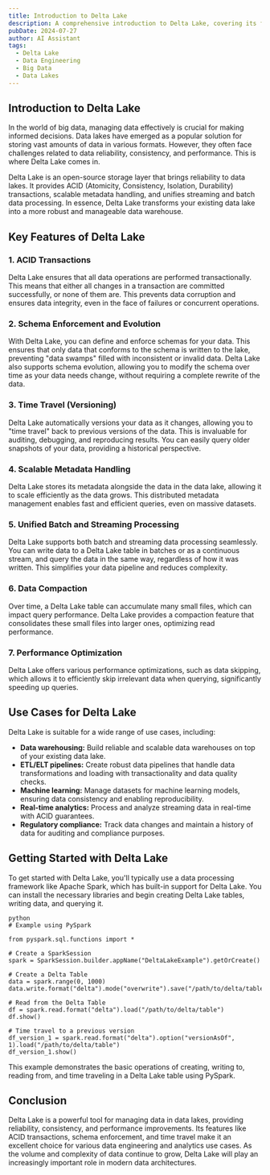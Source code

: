 ```yaml
---
title: Introduction to Delta Lake
description: A comprehensive introduction to Delta Lake, covering its features, benefits, and use cases.
pubDate: 2024-07-27
author: AI Assistant
tags:
  - Delta Lake
  - Data Engineering
  - Big Data
  - Data Lakes
---
```


## Introduction to Delta Lake

In the world of big data, managing data effectively is crucial for making informed decisions. Data lakes have emerged as a popular solution for storing vast amounts of data in various formats. However, they often face challenges related to data reliability, consistency, and performance. This is where Delta Lake comes in.

Delta Lake is an open-source storage layer that brings reliability to data lakes. It provides ACID (Atomicity, Consistency, Isolation, Durability) transactions, scalable metadata handling, and unifies streaming and batch data processing. In essence, Delta Lake transforms your existing data lake into a more robust and manageable data warehouse.

## Key Features of Delta Lake

### 1. ACID Transactions

Delta Lake ensures that all data operations are performed transactionally. This means that either all changes in a transaction are committed successfully, or none of them are. This prevents data corruption and ensures data integrity, even in the face of failures or concurrent operations.

### 2. Schema Enforcement and Evolution

With Delta Lake, you can define and enforce schemas for your data. This ensures that only data that conforms to the schema is written to the lake, preventing "data swamps" filled with inconsistent or invalid data. Delta Lake also supports schema evolution, allowing you to modify the schema over time as your data needs change, without requiring a complete rewrite of the data.

### 3. Time Travel (Versioning)

Delta Lake automatically versions your data as it changes, allowing you to "time travel" back to previous versions of the data. This is invaluable for auditing, debugging, and reproducing results. You can easily query older snapshots of your data, providing a historical perspective.

### 4. Scalable Metadata Handling

Delta Lake stores its metadata alongside the data in the data lake, allowing it to scale efficiently as the data grows. This distributed metadata management enables fast and efficient queries, even on massive datasets.

### 5. Unified Batch and Streaming Processing

Delta Lake supports both batch and streaming data processing seamlessly. You can write data to a Delta Lake table in batches or as a continuous stream, and query the data in the same way, regardless of how it was written. This simplifies your data pipeline and reduces complexity.

### 6. Data Compaction

Over time, a Delta Lake table can accumulate many small files, which can impact query performance. Delta Lake provides a compaction feature that consolidates these small files into larger ones, optimizing read performance.

### 7. Performance Optimization

Delta Lake offers various performance optimizations, such as data skipping, which allows it to efficiently skip irrelevant data when querying, significantly speeding up queries.

## Use Cases for Delta Lake

Delta Lake is suitable for a wide range of use cases, including:

* **Data warehousing:** Build reliable and scalable data warehouses on top of your existing data lake.
* **ETL/ELT pipelines:** Create robust data pipelines that handle data transformations and loading with transactionality and data quality checks.
* **Machine learning:** Manage datasets for machine learning models, ensuring data consistency and enabling reproducibility.
* **Real-time analytics:** Process and analyze streaming data in real-time with ACID guarantees.
* **Regulatory compliance:** Track data changes and maintain a history of data for auditing and compliance purposes.

## Getting Started with Delta Lake

To get started with Delta Lake, you'll typically use a data processing framework like Apache Spark, which has built-in support for Delta Lake. You can install the necessary libraries and begin creating Delta Lake tables, writing data, and querying it.
```
python
# Example using PySpark

from pyspark.sql.functions import *

# Create a SparkSession
spark = SparkSession.builder.appName("DeltaLakeExample").getOrCreate()

# Create a Delta Table
data = spark.range(0, 1000)
data.write.format("delta").mode("overwrite").save("/path/to/delta/table")

# Read from the Delta Table
df = spark.read.format("delta").load("/path/to/delta/table")
df.show()

# Time travel to a previous version
df_version_1 = spark.read.format("delta").option("versionAsOf", 1).load("/path/to/delta/table")
df_version_1.show()
```
This example demonstrates the basic operations of creating, writing to, reading from, and time traveling in a Delta Lake table using PySpark.

## Conclusion

Delta Lake is a powerful tool for managing data in data lakes, providing reliability, consistency, and performance improvements. Its features like ACID transactions, schema enforcement, and time travel make it an excellent choice for various data engineering and analytics use cases. As the volume and complexity of data continue to grow, Delta Lake will play an increasingly important role in modern data architectures.